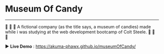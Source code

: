 # Museum Of Candy 

---

:candy: :lollipop: :chocolate_bar: A fictional company (as the title says, a museum of candies) made while i was studying at the web development bootcamp of Colt Steele. :candy: :lollipop: :chocolate_bar:

:arrow_forward: **Live Demo** : https://akuma-phawx.github.io/museumOfCandy/
